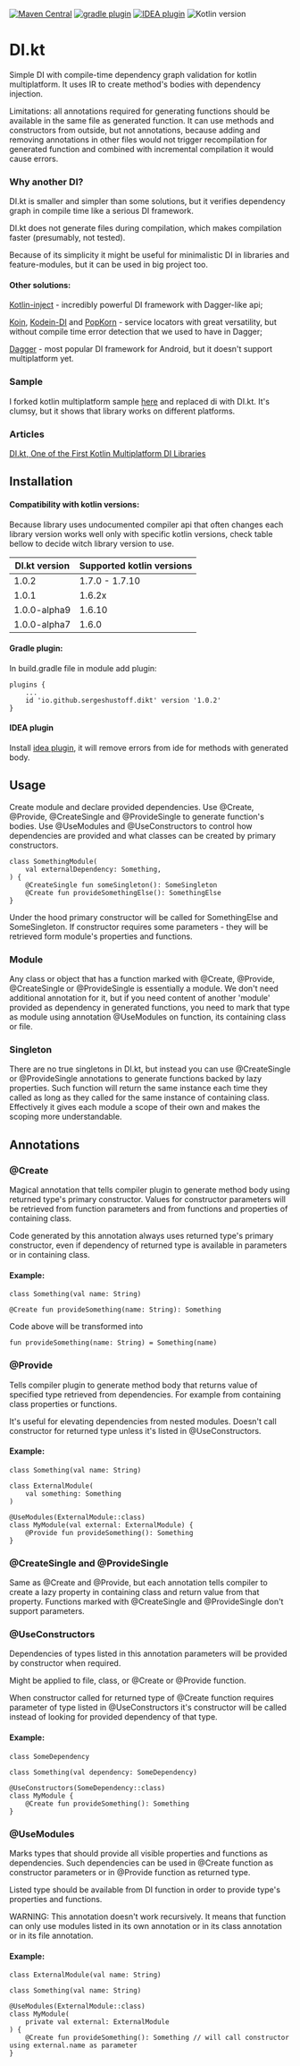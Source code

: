 [![Maven Central](https://maven-badges.herokuapp.com/maven-central/io.github.sergeshustoff.dikt/dikt-compiler-plugin/badge.svg)](https://maven-badges.herokuapp.com/maven-central/io.github.sergeshustoff.dikt/dikt-compiler-plugin)
[![gradle plugin](https://img.shields.io/maven-metadata/v/https/plugins.gradle.org/m2/io/github/sergeshustoff/dikt/dikt-gradle-plugin/maven-metadata.xml.svg?label=gradle%20plugin)](https://plugins.gradle.org/plugin/io.github.sergeshustoff.dikt)
[![IDEA plugin](https://img.shields.io/jetbrains/plugin/v/17533-di-kt.svg)](https://plugins.jetbrains.com/plugin/17533-di-kt)
![Kotlin version](https://kotlin-version.aws.icerock.dev/kotlin-version?group=io.github.sergeshustoff.dikt&name=dikt-compiler-plugin)

# DI.kt
Simple DI with compile-time dependency graph validation for kotlin multiplatform.
It uses IR to create method's bodies with dependency injection.

Limitations: all annotations required for generating functions should be available in the same file as generated function. It can use methods and constructors from outside, but not annotations, because adding and removing annotations in other files would not trigger recompilation for generated function and combined with incremental compilation it would cause errors.

### Why another DI?
DI.kt is smaller and simpler than some solutions, but it verifies dependency graph in compile time like a serious DI framework. 

DI.kt does not generate files during compilation, which makes compilation faster (presumably, not tested).

Because of its simplicity it might be useful for minimalistic DI in libraries and feature-modules, but it can be used in big project too.

#### Other solutions:

[Kotlin-inject](https://github.com/evant/kotlin-inject) - incredibly powerful DI framework with Dagger-like api;

[Koin](https://github.com/InsertKoinIO/koin), [Kodein-DI](https://github.com/Kodein-Framework/Kodein-DI) and [PopKorn](https://github.com/corbella83/PopKorn) - service locators with great versatility, but without compile time error detection that we used to have in Dagger;

[Dagger](https://github.com/google/dagger) - most popular DI framework for Android, but it doesn't support multiplatform yet.

### Sample
I forked kotlin multiplatform sample [here](https://github.com/sergeshustoff/PeopleInSpace-dikt-sample) and replaced di with DI.kt. It's clumsy, but it shows that library works on different platforms. 

### Articles
[DI.kt, One of the First Kotlin Multiplatform DI Libraries](https://medium.com/wriketechclub/di-kt-one-of-the-first-kotlin-multiplatform-di-libraries-5a5fd8665713)

## Installation

#### Compatibility with kotlin versions:

Because library uses undocumented compiler api that often changes each library version works well only with specific kotlin versions, check table bellow to decide witch library version to use.

| DI.kt version | Supported kotlin versions |
| ------------- | ------------------------- |
| 1.0.2         | 1.7.0 - 1.7.10            |
| 1.0.1         | 1.6.2x                    |
| 1.0.0-alpha9  | 1.6.10                    |
| 1.0.0-alpha7  | 1.6.0                     |

#### Gradle plugin:
In build.gradle file in module add plugin:

    plugins {
        ...
        id 'io.github.sergeshustoff.dikt' version '1.0.2'
    }

#### IDEA plugin

Install [idea plugin](https://plugins.jetbrains.com/plugin/17533-di-kt), it will remove errors from ide for methods with generated body.

## Usage

Create module and declare provided dependencies. Use @Create, @Provide, @CreateSingle and @ProvideSingle to generate function's bodies. Use @UseModules and @UseConstructors to control how dependencies are provided and what classes can be created by primary constructors.

    class SomethingModule(
        val externalDependency: Something,
    ) {
        @CreateSingle fun someSingleton(): SomeSingleton
        @Create fun provideSomethingElse(): SomethingElse
    }
  
Under the hood primary constructor will be called for SomethingElse and SomeSingleton. If constructor requires some parameters - they will be retrieved form module's properties and functions.

### Module
Any class or object that has a function marked with @Create, @Provide, @CreateSingle or @ProvideSingle is essentially a module. We don't need additional annotation for it, but if you need content of another 'module' provided as dependency in generated functions, you need to mark that type as module using annotation @UseModules on function, its containing class or file.

### Singleton
There are no true singletons in DI.kt, but instead you can use @CreateSingle or @ProvideSingle annotations to generate functions backed by lazy properties. Such function will return the same instance each time they called as long as they called for the same instance of containing class. Effectively it gives each module a scope of their own and makes the scoping more understandable.

## Annotations

### @Create

Magical annotation that tells compiler plugin to generate method body using returned type's primary constructor.
Values for constructor parameters will be retrieved from function parameters and from functions and properties of containing class.

Code generated by this annotation always uses returned type's primary constructor, even if dependency of returned type is available in parameters or in containing class.

#### Example:
    
    class Something(val name: String)

    @Create fun provideSomething(name: String): Something

Code above will be transformed into

    fun provideSomething(name: String) = Something(name)

### @Provide

Tells compiler plugin to generate method body that returns value of specified type retrieved from dependencies. For example from containing class properties or functions. 

It's useful for elevating dependencies from nested modules.
Doesn't call constructor for returned type unless it's listed in @UseConstructors.

#### Example:

    class Something(val name: String)

    class ExternalModule(
        val something: Something
    )

    @UseModules(ExternalModule::class)
    class MyModule(val external: ExternalModule) {
        @Provide fun provideSomething(): Something
    }

### @CreateSingle and @ProvideSingle

Same as @Create and @Provide, but each annotation tells compiler to create a lazy property in containing class and return value from that property. Functions marked with @CreateSingle and @ProvideSingle don't support parameters.

### @UseConstructors

Dependencies of types listed in this annotation parameters will be provided by constructor when required.

Might be applied to file, class, or @Create or @Provide function.

When constructor called for returned type of @Create function requires parameter of type listed in @UseConstructors it's constructor will be called instead of looking for provided dependency of that type.

#### Example:

    class SomeDependency

    class Something(val dependency: SomeDependency)

    @UseConstructors(SomeDependency::class)
    class MyModule {
        @Create fun provideSomething(): Something
    }

### @UseModules

Marks types that should provide all visible properties and functions as dependencies. Such dependencies can be used in @Create function as constructor parameters or in @Provide function as returned type.

Listed type should be available from DI function in order to provide type's properties and functions.

WARNING: This annotation doesn't work recursively. It means that function can only use modules listed in its own annotation or in its class annotation or in its file annotation. 

#### Example:

    class ExternalModule(val name: String)

    class Something(val name: String)

    @UseModules(ExternalModule::class)
    class MyModule(
        private val external: ExternalModule
    ) {
        @Create fun provideSomething(): Something // will call constructor using external.name as parameter
    }
